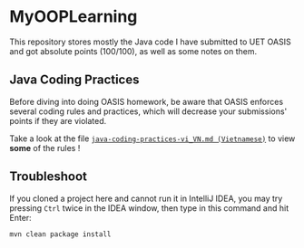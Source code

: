 # MyOOPLearning

This repository stores mostly the Java code I have submitted to UET OASIS
and got absolute points (100/100), as well as some notes on them.

## Java Coding Practices

Before diving into doing OASIS homework, be aware that OASIS enforces
several coding rules and practices, which will decrease your submissions'
points if they are violated.

Take a look at the file [`java-coding-practices-vi_VN.md (Vietnamese)`](/java-coding-practices-vi_VN.md)
to view **some** of the rules !

## Troubleshoot

If you cloned a project here and cannot run it in IntelliJ IDEA, you
may try pressing `Ctrl` twice in the IDEA window, then type in this
command and hit Enter:

    mvn clean package install
